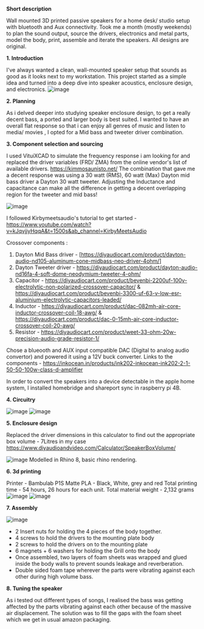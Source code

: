 **Short description**

Wall mounted 3D printed passive speakers for a home desk/ studio setup with bluetooth and Aux connectivity. Took me a month (mostly weekends) to plan the sound output, source the drivers, electronics and metal parts, model the body, print, assemble and iterate the speakers.
All designs are original.

**1. Introduction**

I've always wanted a clean, wall-mounted speaker setup that sounds as good as it looks next to my workstation. This project started as a simple idea and turned into a deep dive into speaker acoustics, enclosure design, and electronics.
![image](https://github.com/user-attachments/assets/f0f38e97-aa82-43ea-9967-929a373306f0)

**2. Planning**

As i delved deeper into studying speaker enclosure design, to get a really decent bass, a ported and larger body is best suited.
I wanted to have an overall flat response so that i can enjoy all genres of music and listen to media/ movies , I opted for a Mid bass and tweeter driver combination.

**3. Component selection and sourcing**

I used VituiXCAD to simulate the frequency response i am looking for and replaced the driver variables (FRD/ ZMA) from the online vendor's list of available drivers. https://kimmosaunisto.net/
The combination that gave me a decent response was using a 30 watt (RMS), 60 watt (Max) Dayton mid bass driver a Dayton 30 watt tweeter.
Adjusting the Inductance and capacitance can make all the difference in getting a decent overlapping region for the tweeter and mid bass!

![image](https://github.com/user-attachments/assets/d14399c6-adc9-46e0-8d69-e0bb43710556)

I followed Kirbymeetsaudio's tutorial to get started - https://www.youtube.com/watch?v=kJqvjjyHqqA&t=1500s&ab_channel=KirbyMeetsAudio

Crossover components :
1. Dayton Mid Bass driver - [https://diyaudiocart.com/product/dayton-audio-nd105-aluminum-cone-midbass-neo-driver-4ohm/]
2. Dayton Tweeter driver - https://diyaudiocart.com/product/dayton-audio-nd16fa-4-soft-dome-neodymium-tweeter-4-ohm/
3. Capacitor - https://diyaudiocart.com/product/bevenbi-2200uf-100v-electrolytic-non-polarized-crossover-capacitor/ & https://diyaudiocart.com/product/bevenbi-3300-uf-63-v-low-esr-aluminium-electrolytic-capacitors-leaded/
4. Inductor - https://diyaudiocart.com/product/dac-082mh-air-core-inductor-crossover-coil-18-awg/ & https://diyaudiocart.com/product/dac-0-15mh-air-core-inductor-crossover-coil-20-awg/
5. Resistor - https://diyaudiocart.com/product/weet-33-ohm-20w-precision-audio-grade-resistor-1/

Chose a blueooth and AUX input compatible DAC (Digital to analog audio convertor) and powered it using a 12V buck converter. Links to the components - https://inkocean.in/products/ink202-inkocean-ink202-2-1-50-50-100w-class-d-amplifier

In order to convert the speakers into a device detectable in the apple home system, I installed homebridge and shareport sync in raspberry pi 4B.

**4. Circuitry**

![image](https://github.com/user-attachments/assets/ae5ac245-f4b7-4c69-a3e8-415df1c5dd6b)
![image](https://github.com/user-attachments/assets/65c9b127-8523-4102-b574-f9076fdab16b)

**5. Enclosure design**

Replaced the driver dimensions in this calculator to find out the appropriate box volume - 7Litres in my case
https://www.diyaudioandvideo.com/Calculator/SpeakerBoxVolume/

![image](https://github.com/user-attachments/assets/f33bebe2-94ef-44a0-b9ef-2ac1af19d314)
Modelled in Rhino 8, basic rhino rendering.

**6. 3d printing**

Printer - Bambulab P1S
Matte PLA - Black, White, grey and red
Total printing time - 54 hours, 26 hours for each unit.
Total material weight - 2,132 grams
![image](https://github.com/user-attachments/assets/ca294124-ab2a-4276-84ef-dffffb6594ee)
![image](https://github.com/user-attachments/assets/a1a7e858-0654-4b1c-9fd4-8d25fdb75e7a)

**7. Assembly**

![image](https://github.com/user-attachments/assets/11c45249-71fc-4b39-acb5-cb6d954bcb88)

- 2 Insert nuts for holding the 4 pieces of the body together.
- 4 screws to hold the drivers to the mounting plate body
- 2 screws to hold the drivers on to the mounting plate
- 6 magnets + 6 washers for holding the Grill onto the body
- Once assembled, two layers of foam sheets was wrapped and glued inside the body walls to prevent sounds leakage and reverberation.
- Double sided foam tape wherever the parts were vibrating against each other during high volume bass.

**8. Tuning the speaker**

As i tested out different types of songs, I realised the bass was getting affected by the parts vibrating against each other because of the massive air displacement. The solution was to fill the gaps with the foam sheet which we get in usual amazon packaging.

